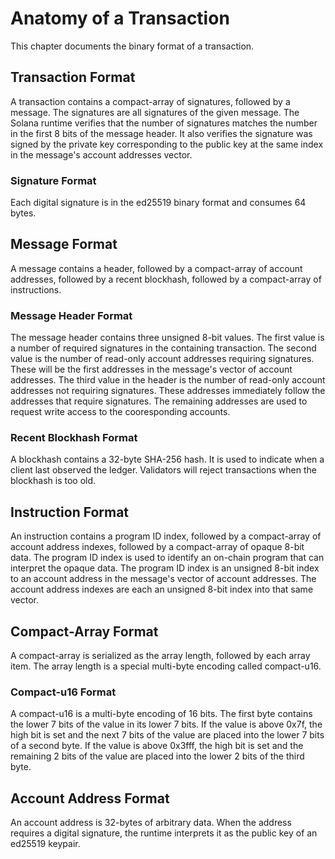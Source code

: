 # Anatomy of a Transaction

This chapter documents the binary format of a transaction.

## Transaction Format

A transaction contains a compact-array of signatures, followed by a message.
The signatures are all signatures of the given message. The Solana runtime
verifies that the number of signatures matches the number in the first 8 bits
of the message header. It also verifies the signature was signed by the
private key corresponding to the public key at the same index in the message's
account addresses vector.

### Signature Format

Each digital signature is in the ed25519 binary format and consumes 64 bytes.


## Message Format

A message contains a header, followed by a compact-array of account addresses,
followed by a recent blockhash, followed by a compact-array of instructions.

### Message Header Format

The message header contains three unsigned 8-bit values. The first value is a
number of required signatures in the containing transaction. The second value
is the number of read-only account addresses requiring signatures. These will
be the first addresses in the message's vector of account addresses.  The third
value in the header is the number of read-only account addresses not requiring
signatures. These addresses immediately follow the addresses that require
signatures. The remaining addresses are used to request write access to the
cooresponding accounts.

### Recent Blockhash Format

A blockhash contains a 32-byte SHA-256 hash. It is used to indicate when a
client last observed the ledger. Validators will reject transactions when the
blockhash is too old.


## Instruction Format

An instruction contains a program ID index, followed by a compact-array of
account address indexes, followed by a compact-array of opaque 8-bit data. The
program ID index is used to identify an on-chain program that can interpret the
opaque data.  The program ID index is an unsigned 8-bit index to an account
address in the message's vector of account addresses. The account address
indexes are each an unsigned 8-bit index into that same vector.


## Compact-Array Format

A compact-array is serialized as the array length, followed by each array item.
The array length is a special multi-byte encoding called compact-u16.

### Compact-u16 Format

A compact-u16 is a multi-byte encoding of 16 bits. The first byte contains the
lower 7 bits of the value in its lower 7 bits.  If the value is above 0x7f, the
high bit is set and the next 7 bits of the value are placed into the lower 7
bits of a second byte. If the value is above 0x3fff, the high bit is set and
the remaining 2 bits of the value are placed into the lower 2 bits of the third
byte.

## Account Address Format

An account address is 32-bytes of arbitrary data. When the address requires a
digital signature, the runtime interprets it as the public key of an ed25519
keypair.
